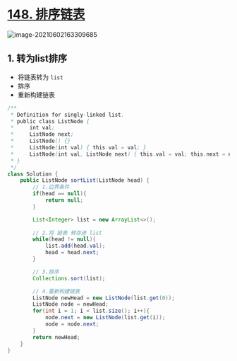 # [148. 排序链表](https://leetcode-cn.com/problems/sort-list/)

![image-20210602163309685](https://raw.githubusercontent.com/TWDH/Leetcode-From-Zero/pictures/img/image-20210602163309685.png)

## 1. 转为list排序

* 将链表转为 `list`
* 排序
* 重新构建链表

```java
/**
 * Definition for singly-linked list.
 * public class ListNode {
 *     int val;
 *     ListNode next;
 *     ListNode() {}
 *     ListNode(int val) { this.val = val; }
 *     ListNode(int val, ListNode next) { this.val = val; this.next = next; }
 * }
 */
class Solution {
    public ListNode sortList(ListNode head) {
        // 1.边界条件
        if(head == null){
            return null;
        }

        List<Integer> list = new ArrayList<>();
        
        // 2.将 链表 转存进 list
        while(head != null){
            list.add(head.val);
            head = head.next;
        }

        // 3.排序
        Collections.sort(list);

        // 4.重新构建链表
        ListNode newHead = new ListNode(list.get(0));
        ListNode node = newHead;
        for(int i = 1; i < list.size(); i++){
            node.next = new ListNode(list.get(i));
            node = node.next;
        }
        return newHead;
    }
}
```

